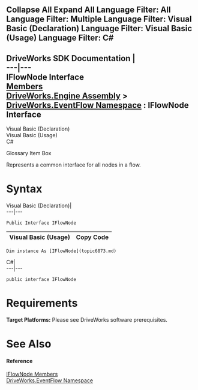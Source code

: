 Collapse All Expand All Language Filter: All  Language Filter: Multiple  Language Filter: Visual Basic (Declaration) Language Filter: Visual Basic (Usage) Language Filter: C#  
---  
DriveWorks SDK Documentation  |   
---|---  
IFlowNode Interface   
[Members](topic6874.md)   
[DriveWorks.Engine Assembly](topic2156.md) > [DriveWorks.EventFlow Namespace](topic6871.md) : IFlowNode Interface  
---  
  
Visual Basic (Declaration)    
Visual Basic (Usage)    
C# 

Glossary Item Box

Represents a common interface for all nodes in a flow. 

# Syntax

Visual Basic (Declaration)|   
---|---  
      
    
    Public Interface IFlowNode   
  
Visual Basic (Usage)| Copy Code  
---|---  
      
    
    Dim instance As [IFlowNode](topic6873.md)  
  
C#|   
---|---  
      
    
    public interface IFlowNode   
  
# Requirements

**Target Platforms:** Please see DriveWorks software prerequisites.

# See Also

#### Reference

[IFlowNode Members](topic6874.md)   
[DriveWorks.EventFlow Namespace](topic6871.md)


